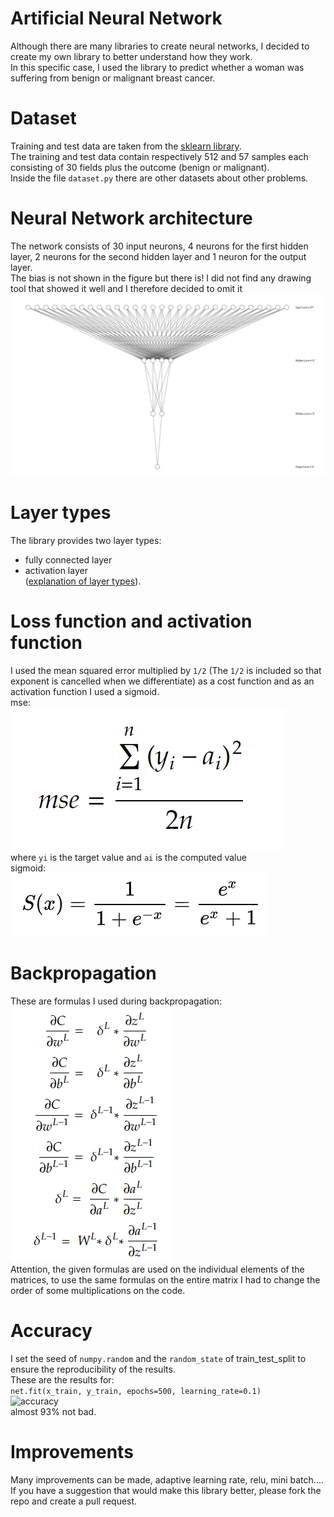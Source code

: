 # Artificial Neural Network 
Although there are many libraries to create neural networks, I decided to create my own library to better understand how they work.<br>
In this specific case, I used the library to predict whether a woman was suffering from benign or malignant breast cancer.

# Dataset
Training and test data are taken from the [sklearn library](https://scikit-learn.org/stable/modules/generated/sklearn.datasets.load_breast_cancer.html).<br>
The training and test data contain respectively 512 and 57 samples each consisting of 30 fields plus the outcome (benign or malignant).<br>
Inside the file ```dataset.py``` there are other datasets about other problems.

# Neural Network architecture
The network consists of 30 input neurons, 4 neurons for the first hidden layer, 2 neurons for the second hidden layer and 1 neuron for the output layer.<br>
The bias is not shown in the figure but there is! I did not find any drawing tool that showed it well and I therefore decided to omit it<br>
![ANN structure](/img/ann.png)

# Layer types
The library provides two layer types: 
* fully connected layer
* activation layer <br>
([explanation of layer types](https://theintactone.com/2021/11/28/types-of-layers-convolutional-layers-activation-function-pooling-fully-connected/)).

# Loss function and activation function
I used the mean squared error multiplied by ```1/2``` (The ```1/2``` is included so that exponent is cancelled when we differentiate) as a cost function and as an activation function I used a sigmoid.<br>
mse:<br>
![mse](/img/mse.png)<br>
where ```yi``` is the target value and ```ai``` is the computed value<br>
sigmoid:<br>
![sigmoid](/img/sigmoid.png)<br>

# Backpropagation
These are formulas I used during backpropagation:<br>
![formulas](/img/formulas.png)<br>
Attention, the given formulas are used on the individual elements of the matrices, to use the same formulas on the entire matrix I had to change the order of some multiplications on the code.

# Accuracy
I set the seed of ```numpy.random``` and the ```random_state``` of train_test_split to ensure the reproducibility of the results.<br>
These are the results for:<br>
```net.fit(x_train, y_train, epochs=500, learning_rate=0.1)```<br>
![accuracy](/img/accuracy.png)<br>
almost 93% not bad.

# Improvements
Many improvements can be made, adaptive learning rate, relu, mini batch....
If you have a suggestion that would make this library better, please fork the repo and create a pull request.